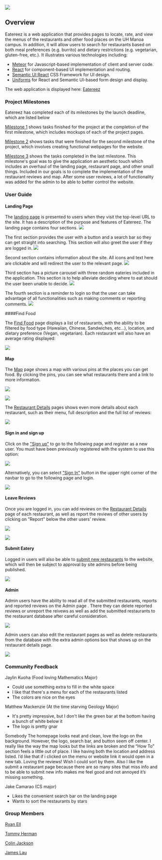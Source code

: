 ![](images/Final-landing.png)
## Overview 

Eatereez is a web application that provides pages to locate, rate, and view the menus of the restaurants and other food places on the UH Manoa campus. In addition, it will allow users to search for restaurants based on both meal preferences (e.g. burrito) and dietary restrictions (e.g. vegetarian, gluten-free, etc.).  It illustrates various technologies including:

* [Meteor](https://www.meteor.com/) for Javascript-based implementation of client and server code. 
* [React](https://reactjs.org/) for component-based UI implementation and routing.
* [Semantic UI React](https://react.semantic-ui.com/) CSS Framework for UI design.
* [Uniforms](https://uniforms.tools/) for React and Semantic UI-based form design and display.

The web application is displayed here:
[Eatereez](http://eatereez.meteorapp.com/#/)

### Project Milestones

Eatereez has completed each of its milestones by the launch deadline, which are listed below
 
[Milestone 1](https://github.com/nutrition-positions/eatereez/projects/1) shows tasks finished for the project at the
 completion of the
 first milestone, which includes mockups of each of the project pages.

[Milestone 2](https://github.com/nutrition-positions/eatereez/projects/2) shows tasks that were finished for the
 second milestone of the project, which involves creating functional webpages for the website.

[Milestone 3](https://github.com/nutrition-positions/eatereez/projects/3) shows the tasks completed in the last milestone. This milestone's goal was to give the application an aesthetic touch which includes an overhaul of the landing page, restaurant page, and other small things. Included in our goals is to complete the implementation of the restaurant reviews and map. After some user reviews, a lot of functionality was added for the admin to be able to better control the website.

### User Guide

#### Landing Page

The [landing page](http://eatereez.meteorapp.com/#/) is presented to users when they visit the top-level URL to the site. It has a description of the purpose and features of Eatereez. The landing page contains four sections. 
![](images/LandingPage-M3.png)

The first section provides the user with a button and a search bar so they can get straight into searching. This section will also greet the user if they are logged in.
![](images/LandingPage-Greet-User.png)

Second section contains information about the site. All icons and text here are clickable and will redirect the user to the relevant page. 
![](images/LandingPage-Info1.png)

Third section has a picture carousel with three random eateries included in the application. This section is to help
 alleviate
 deciding
 where to eat
 should the user been unable to decide. 
![](images/LandingPage-Random.png)

The fourth section is a reminder to login so that the user can take advantage of all functionalities such as making comments or reporting comments.
![](images/LandingPage-Info2.png)

####Find Food

The [Find Food](http://eatereez.meteorapp.com/#/food) page displays a list of restaurants, with the ability to be filtered by food type (Hawaiian, Chinese, Sandwiches, etc...), location, and dietary preference (Vegan, vegetarian). Each restaurant will also have an average rating displayed:

![](images/Final-food-finder.png)

#### Map

The [Map](http://eatereez.meteorapp.com/#/map) page shows a map with various pins at the places you can get food. By clicking the pins, you can see what restaurants there and a link to more information.

![](/images/MapMarkers.png)

![](images/Final-map.png)

The [Restaurant Details](http://eatereez.meteorapp.com/#/details/cd8Yp98TZpR4fnpqT) pages shows even more details about each restaurant, such as their menu, full description and the full list of reviews:

![](images/Final-restaurant-details.png)

#### Sign in and sign up

Click on the ["Sign up"](http://eatereez.meteorapp.com/#/signup) to go to the following page and register as a new
 user.  You must have been previously registered with the system to use this option:
 
![](images/Final-signup.png)
  
Alternatively, you can select ["Sign In"](http://eatereez.meteorapp.com/#/signin) button in the upper right corner of
 the navbar to go to the following page and login.

![](images/Final-signin.png)

#### Leave Reviews

Once you are logged in, you can add reviews on the [Restaurant Details](http://eatereez.meteorapp.com/#/) page of
 each restaurant, as well as report the reviews of other users by clicking on "Report" below the other users' review.

![](images/Final-reviews.png)

![](images/Final-report-listing.png)

#### Submit Eatery

Logged in users will also be able to [submit new restaurants](http://eatereez.meteorapp.com/#/submit-restaurant) to the website, which will then be subject to approval by site admins before being published.

![](images/Final-submit-restaurant.png)

#### Admin

Admin users have the ability to read all of the submitted restaurants, reports and reported reviews on the Admin page
. There they can delete reported reviews or unreport the reivews as well as add the submitted restaurants to the
 restaurant database after careful consideration.
 
 ![](images/Final-admin.png)
 
 Admin users can also edit the restaurant pages as well as delete restaurants from the database with the extra admin
  options box that shows up on the restaurant details page.
 
 ![](images/Final-admin-restaurant-details.png)

### Community Feedback

Jaylin Kuoha (Food loving Mathematics Major)
- Could use something extra to fill in the white space
- I like that there's a menu for each of the restaurants listed
- The colors are nice on the eyes

Matthew Mackenzie (At the time starving Geology Major)
- It's pretty impressive, but I don't like the green bar at the bottom having a bunch of white below it
- The logo is pretty gnar

Somebody
The homepage looks neat and clean, love the logo on the background.  However, the logo, search bar, and button seem off center. I really like the way the map looks but the links are broken and the “How To” section feels a little out of place.  I like having both the location and address listed.  I’d like that if i clicked on the menu or website link it would open in a new tab.   Loving the reviews! Wish I could sort by them.  Also I like the submit a restaurant page because there are so many sites that miss info and to be able to submit new info makes me feel good and not annoyed it’s missing something.

Jake Camarao (CS major)
- Likes the convenient search bar on the landing page
- Wants to sort the restaurants by stars

### Group Members
[Ryan Ell](https://ryanell.github.io)

[Tommy Herman](https://hermantw.github.io)

[Colin Jackson](https://colinj23.github.io)

[James Lau](https://jklaulau.github.io)

